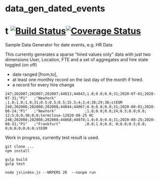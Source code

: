 # data_gen_dated_events
# t [![Build Status](https://www.travis-ci.com/jfseb/data_gen_dated_events.svg?branch=main)](https://www.travis-ci.com/jfseb/data_gen_dated_events.svg?branch=main)[![Coverage Status](https://coveralls.io/repos/github/jfseb/data_gen_dated_events/badge.svg?branch=main)](https://coveralls.io/github/jfseb/data_gen_dated_events?branch=main)



Sample Data Generator for date events, e.g. HR Data

This currently generates a sparse "hired values only" data with just two dimensions User, Location, FTE and a set of aggregates and hire state toggled (on off)

- date ranged [from,to],
- at least one monthly record on the last day of the month if hired.
- a record for every hire change


```
247;202007;202007;202007;44013;44043;1.0;0.0;0.0;31;2020-07-01;2020-07-31;"P1"   ;"NewYork"             ;1.0;1.0;1.0;31;0.5;0.5;0.5;15.5;4;3;4;30;29;30;stEOM
248;202008;202008;202008;44044;44067;0.0;0.0;0.0;31;2020-08-01;2020-08-24;"P1"   ;"NewYork"             ;1.0;0.0;0.0;24;0.5;0.0;0.0;  12;5;0;0;30;0;0;termclose-12020-08-25 HC
248;202008;202008;202008;44068;44074;1.0;0.0;0.0;31;2020-08-25;2020-08-31;"P1"   ;"Frankfurt"           ;0.0;1.0;0.0; 0;0.0;0.5;0.0;   0;0;0;0;0;0;0;stEOM
```

Work in progress, currently test result is used.


```
git clone ...
npm install

gulp build
gulp test
```


```
node js\index.js --NRPERS 20  --nonpm run
```



